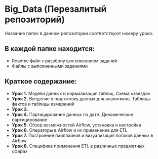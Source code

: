 # Big_Data (Перезалитый репозиторий)

Название папок в данном репозитории соответствуют номеру урока.

## В каждой папке находится:
  - Readme файл с развёрнутым описанием заданий
  - Файлы с выполненными заданиями

## Краткое содержание:
- **Урок 1.** Модели данных и нормализация таблиц. Схема «звезда»
- **Урок 2.** Введение в подготовку данных для аналитиков. Таблицы фактов и таблицы измерений
- **Урок 3.** 
- **Урок 4.** Партицирование данных по дате. Динамическое партицирование
- **Урок 5.** Обзор возможностей Airflow, установка и настройка
- **Урок 6.** Операторы в Airflow и их применение для ETL
- **Урок 7.** Построение пайплайнов и визуализация потоков данных в Airflow
- **Урок 8.** Специфика применения ETL в различных предметных сферах